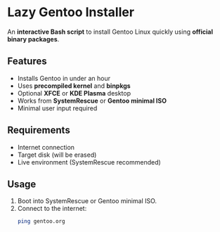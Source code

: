 # Lazy Gentoo Installer

An **interactive Bash script** to install Gentoo Linux quickly using **official binary packages**.

## Features
- Installs Gentoo in under an hour
- Uses **precompiled kernel** and **binpkgs**
- Optional **XFCE** or **KDE Plasma** desktop
- Works from **SystemRescue** or **Gentoo minimal ISO**
- Minimal user input required

## Requirements
- Internet connection
- Target disk (will be erased)
- Live environment (SystemRescue recommended)

## Usage
1. Boot into SystemRescue or Gentoo minimal ISO.
2. Connect to the internet:
   ```bash
   ping gentoo.org
